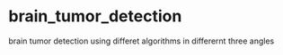 # brain_tumor_detection
 brain tumor detection using differet algorithms in differernt three angles
